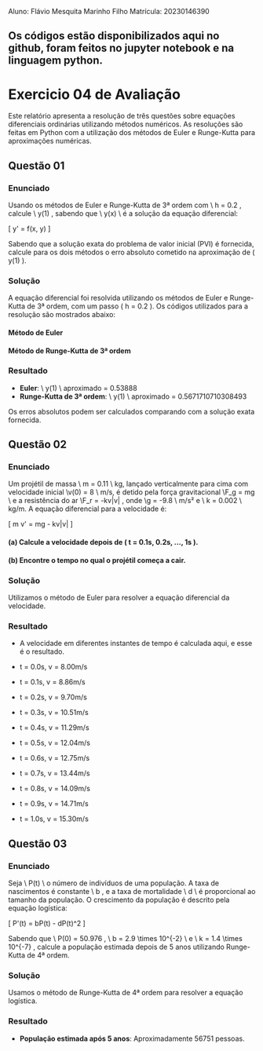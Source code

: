 Aluno: Flávio Mesquita Marinho Filho
Matrícula: 20230146390

## Os códigos estão disponibilizados aqui no github, foram feitos no jupyter notebook e na linguagem python.

# Exercicio 04 de Avaliação

Este relatório apresenta a resolução de três questões sobre equações diferenciais ordinárias utilizando métodos numéricos. As resoluções são feitas em Python com a utilização dos métodos de Euler e Runge-Kutta para aproximações numéricas.

## Questão 01

### Enunciado

Usando os métodos de Euler e Runge-Kutta de 3ª ordem com \ h = 0.2 \, calcule \ y(1) \, sabendo que \ y(x) \ é a solução da equação diferencial:

\[
y' = f(x, y)
\]

Sabendo que a solução exata do problema de valor inicial (PVI) é fornecida, calcule para os dois métodos o erro absoluto cometido na aproximação de \( y(1) \).

### Solução

A equação diferencial foi resolvida utilizando os métodos de Euler e Runge-Kutta de 3ª ordem, com um passo \( h = 0.2 \). Os códigos utilizados para a resolução são mostrados abaixo:

#### Método de Euler

#### Método de Runge-Kutta de 3ª ordem

### Resultado

- **Euler**: \ y(1) \ aproximado = 0.53888
- **Runge-Kutta de 3ª ordem**: \ y(1) \ aproximado = 0.5671710710308493

Os erros absolutos podem ser calculados comparando com a solução exata fornecida.

## Questão 02

### Enunciado

Um projétil de massa \ m = 0.11 \ kg, lançado verticalmente para cima com velocidade inicial \v(0) = 8 \ m/s, é detido pela força gravitacional \F_g = mg \ e a resistência do ar \F_r = -kv|v| \, onde \g = -9.8 \ m/s² e \ k = 0.002 \ kg/m. A equação diferencial para a velocidade é:

\[
m v' = mg - kv|v|
\]

#### (a) Calcule a velocidade depois de \( t = 0.1s, 0.2s, ..., 1s \).
#### (b) Encontre o tempo no qual o projétil começa a cair.

### Solução

Utilizamos o método de Euler para resolver a equação diferencial da velocidade. 

### Resultado

- A velocidade em diferentes instantes de tempo é calculada aqui, e esse é o resultado.

- t = 0.0s, v = 8.00m/s
- t = 0.1s, v = 8.86m/s
- t = 0.2s, v = 9.70m/s
- t = 0.3s, v = 10.51m/s
- t = 0.4s, v = 11.29m/s
- t = 0.5s, v = 12.04m/s
- t = 0.6s, v = 12.75m/s
- t = 0.7s, v = 13.44m/s
- t = 0.8s, v = 14.09m/s
- t = 0.9s, v = 14.71m/s
- t = 1.0s, v = 15.30m/s

## Questão 03

### Enunciado

Seja \ P(t) \ o número de indivíduos de uma população. A taxa de nascimentos é constante \ b \, e a taxa de mortalidade \ d \ é proporcional ao tamanho da população. O crescimento da população é descrito pela equação logística:

\[
P'(t) = bP(t) - dP(t)^2
\]

Sabendo que \ P(0) = 50.976 \, \ b = 2.9 \times 10^{-2} \ e \ k = 1.4 \times 10^{-7} \, calcule a população estimada depois de 5 anos utilizando Runge-Kutta de 4ª ordem.

### Solução

Usamos o método de Runge-Kutta de 4ª ordem para resolver a equação logística. 
   
### Resultado

- **População estimada após 5 anos**: Aproximadamente 56751 pessoas.
